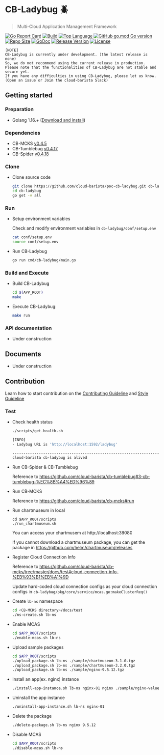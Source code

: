 # CB-Ladybug :beetle:
> Multi-Cloud Application Management Framework

[![Go Report Card](https://goreportcard.com/badge/github.com/cloud-barista/poc-cb-ladybug)](https://goreportcard.com/report/github.com/cloud-barista/poc-cb-ladybug)
[![Build](https://img.shields.io/github/workflow/status/cloud-barista/poc-cb-ladybug/Build%20amd64%20container%20image)](https://github.com/cloud-barista/poc-cb-ladybug/actions?query=workflow%3A%22Build+amd64+container+image%22)
[![Top Language](https://img.shields.io/github/languages/top/cloud-barista/poc-cb-ladybug)](https://github.com/cloud-barista/poc-cb-ladybug/search?l=go)
[![GitHub go.mod Go version](https://img.shields.io/github/go-mod/go-version/cloud-barista/poc-cb-ladybug?label=go.mod)](https://github.com/cloud-barista/poc-cb-ladybug/blob/master/go.mod)
[![Repo Size](https://img.shields.io/github/repo-size/cloud-barista/poc-cb-ladybug)](#)
[![GoDoc](https://godoc.org/github.com/cloud-barista/poc-cb-ladybug?status.svg)](https://pkg.go.dev/github.com/cloud-barista/poc-cb-ladybug@master)
[![Release Version](https://img.shields.io/github/v/release/cloud-barista/poc-cb-ladybug?color=blue)](https://github.com/cloud-barista/poc-cb-ladybug/releases/latest)
[![License](https://img.shields.io/github/license/cloud-barista/poc-cb-ladybug?color=blue)](https://github.com/cloud-barista/poc-cb-ladybug/blob/master/LICENSE)

```
[NOTE]
CB-Ladybug is currently under development. (the latest release is none) 
So, we do not recommend using the current release in production.
Please note that the functionalities of CB-Ladybug are not stable and secure yet.
If you have any difficulties in using CB-Ladybug, please let us know.
(Open an issue or Join the cloud-barista Slack)
```

## Getting started

### Preparation

- Golang 1.16.+ ([Download and install](https://golang.org/doc/install))

### Dependencies

- CB-MCKS [v0.4.5](https://github.com/cloud-barista/cb-mcks/releases/tag/v0.4.5)
- CB-Tumblebug [v0.4.17](https://github.com/cloud-barista/cb-tumblebug/releases/tag/v0.4.17)
- CB-Spider [v0.4.18](https://github.com/cloud-barista/cb-spider/releases/tag/v0.4.18)


### Clone

- Clone source code
  ```bash
  git clone https://github.com/cloud-barista/poc-cb-ladybug.git cb-ladybug
  cd cb-ladybug
  go get -v all
  ```

### Run 

- Setup environment variables

  Check and modify environment variables in `cb-ladybug/conf/setup.env`
  ```bash
  cat conf/setup.env
  source conf/setup.env
   ```

- Run CB-Ladybug
  ```bash
  go run cmd/cb-ladybug/main.go
   ```

### Build and Execute

- Build CB-Ladybug
  ```bash
  cd $(APP_ROOT)
  make
  ```

- Execute CB-Ladybug
  ```bash
  make run
  ```

### API documentation

- Under construction

## Documents

- Under construction


## Contribution
Learn how to start contribution on the [Contributing Guideline](https://github.com/cloud-barista/docs/tree/master/contributing) and [Style Guideline](https://github.com/cloud-barista/poc-cb-ladybug/blob/master/STYLE_GUIDE.md)

### Test

- Check health status

  ```bash
  ./scripts/get-health.sh

  [INFO]
  - Ladybug URL is 'http://localhost:1592/ladybug'

  ------------------------------------------------------------------------------
  cloud-barista cb-ladybug is alived
  ```

- Run CB-Spider & CB-Tumblebug

  Reference to https://github.com/cloud-barista/cb-tumblebug#3-cb-tumblebug-%EC%8B%A4%ED%96%89

- Run CB-MCKS

  Reference to https://github.com/cloud-barista/cb-mcks#run

- Run chartmuseum in local
  ```
  cd $APP_ROOT/scripts
  ./run_chartmuseum.sh
  ```
  You can access your chartmusem at http://localhost:38080

  If you cannot download a chartmuseum package,
  you can get the package in https://github.com/helm/chartmuseum/releases

- Register Cloud Connection Info

  Reference to https://github.com/cloud-barista/cb-mcks/tree/master/docs/test#cloud-connection-info-%EB%93%B1%EB%A1%9D

  Update hard-coded cloud connection configs as your cloud connection configs in `cb-ladybug/pkg/core/service/mcas.go:makeClusterReq()`

- Create `lb-ns` namespace

  ```bash
  cd <CB-MCKS directory>/docs/test
  ./ns-create.sh lb-ns
  ```

- Enable MCAS
  ```bash
  cd $APP_ROOT/scripts
  ./enable-mcas.sh lb-ns
  ```

- Upload sample packages
  ```bash
  cd $APP_ROOT/scripts
  ./upload_package.sh lb-ns ./sample/chartmuseum-3.1.0.tgz
  ./upload_package.sh lb-ns ./sample/chartmuseum-3.2.0.tgz
  ./upload_package.sh lb-ns ./sample/nginx-9.5.12.tgz
  ```

- Install an app(ex. nginx) instance
  ```bash
  ./install-app-instance.sh lb-ns nginx-01 nginx ./sample/nginx-values.yaml
  ```

- Uninstall the app instance
  ```bash
  ./uninstall-app-instance.sh lb-ns nginx-01
  ```

- Delete the package
  ```bash
  ./delete-package.sh lb-ns nginx 9.5.12
  ```

- Disable MCAS
  ```bash
  cd $APP_ROOT/scripts
  ./disable-mcas.sh lb-ns
  ```
